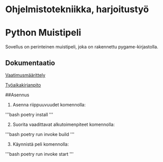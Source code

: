 # Ohjelmistotekniikka, harjoitustyö

# Python Muistipeli

Sovellus on perinteinen muistipeli, joka on rakennettu pygame-kirjastolla.

## Dokumentaatio

[Vaatimusmäärittely](https://github.com/VoxBorealis/ot-harjoitustyo/blob/main/dokumentaatio/vaatimusmaarittely.md)

[Työaikakirjanpito](https://github.com/VoxBorealis/ot-harjoitustyo/blob/main/dokumentaatio/tuntikirjanpito.md)

##Asennus

1. Asenna riippuuvuudet komennolla:

'''bash
poetry install
'''

2. Suorita vaadittavat alkutoimenpiteet komennolla:

'''bash
poetry run invoke build
'''

3. Käynnistä peli komennolla:

'''bash
poetry run invoke start
'''
